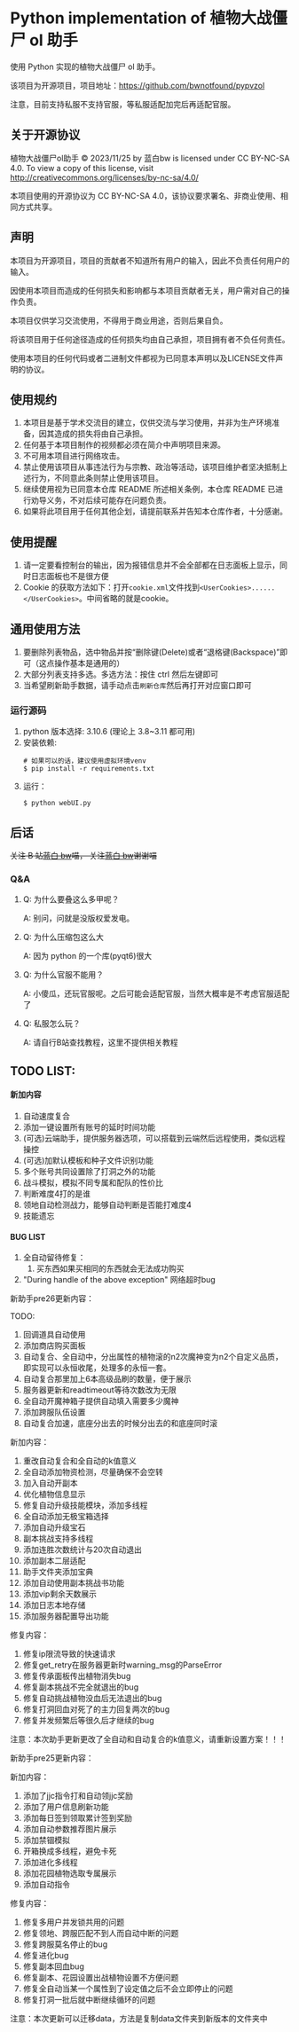 # Python implementation of 植物大战僵尸 ol 助手

使用 Python 实现的植物大战僵尸 ol 助手。

该项目为开源项目，项目地址：https://github.com/bwnotfound/pypvzol

注意，目前支持私服不支持官服，等私服适配加完后再适配官服。

## 关于开源协议

植物大战僵尸ol助手 © 2023/11/25 by 蓝白bw is licensed under CC BY-NC-SA 4.0. To view a copy of this license, visit http://creativecommons.org/licenses/by-nc-sa/4.0/

本项目使用的开源协议为 CC BY-NC-SA 4.0，该协议要求署名、非商业使用、相同方式共享。

## 声明

本项目为开源项目，项目的贡献者不知道所有用户的输入，因此不负责任何用户的输入。

因使用本项目而造成的任何损失和影响都与本项目贡献者无关，用户需对自己的操作负责。

本项目仅供学习交流使用，不得用于商业用途，否则后果自负。

将该项目用于任何途径造成的任何损失均由自己承担，项目拥有者不负任何责任。

使用本项目的任何代码或者二进制文件都视为已同意本声明以及LICENSE文件声明的协议。

## 使用规约

1.  本项目是基于学术交流目的建立，仅供交流与学习使用，并非为生产环境准备，因其造成的损失将由自己承担。
2.  任何基于本项目制作的视频都必须在简介中声明项目来源。
3.  不可用本项目进行网络攻击。
4.  禁止使用该项目从事违法行为与宗教、政治等活动，该项目维护者坚决抵制上述行为，不同意此条则禁止使用该项目。
5.  继续使用视为已同意本仓库 README 所述相关条例，本仓库 README 已进行劝导义务，不对后续可能存在问题负责。
6.  如果将此项目用于任何其他企划，请提前联系并告知本仓库作者，十分感谢。

## 使用提醒

1.  请一定要看控制台的输出，因为报错信息并不会全部都在日志面板上显示，同时日志面板也不是很方便
2.  Cookie 的获取方法如下：打开`cookie.xml`文件找到`<UserCookies>......</UserCookies>`。中间省略的就是cookie。

## 通用使用方法

1.  要删除列表物品，选中物品并按“删除键(Delete)或者“退格键(Backspace)”即可（这点操作基本是通用的）
2.  大部分列表支持多选。多选方法：按住 ctrl 然后左键即可
3.  当希望刷新助手数据，请手动点击`刷新仓库`然后再打开对应窗口即可

### 运行源码

1.  python 版本选择: 3.10.6 (理论上 3.8~3.11 都可用)
2.  安装依赖:
    ```shell
    # 如果可以的话，建议使用虚拟环境venv
    $ pip install -r requirements.txt
    ```
3.  运行：
    ```shell
    $ python webUI.py
    ```

## 后话

~~关注 B 站[蓝白 bw](https://space.bilibili.com/107433411)喵， 关注[蓝白 bw](https://space.bilibili.com/107433411)谢谢喵~~

### Q&A

1.  Q: 为什么要叠这么多甲呢？

    A: 别问，问就是没版权爱发电。

2.  Q: 为什么压缩包这么大

    A: 因为 python 的一个库(pyqt6)很大

3.  Q: 为什么官服不能用？

    A: 小傻瓜，还玩官服呢。之后可能会适配官服，当然大概率是不考虑官服适配了

4.  Q: 私服怎么玩？

    A: 请自行B站查找教程，这里不提供相关教程


## TODO LIST:

#### 新加内容

1.  自动速度复合
2.  添加一键设置所有账号的延时时间功能
3.  (可选)云端助手，提供服务器选项，可以搭载到云端然后远程使用，类似远程操控
4.  (可选)加默认模板和种子文件识别功能
5.  多个账号共同设置除了打洞之外的功能
6.  战斗模拟，模拟不同专属和配队的性价比
7.  判断难度4打的是谁
8.  领地自动检测战力，能够自动判断是否能打难度4
9.  技能遗忘


#### BUG LIST

1. 全自动留待修复：
   1. 买东西如果买相同的东西就会无法成功购买
2. "During handle of the above exception" 网络超时bug


新助手pre26更新内容：

TODO: 
1. 回调道具自动使用
2. 添加商店购买面板
3. 自动复合、全自动中，分出属性的植物滚的n2次魔神变为n2个自定义品质，即实现可以永恒收尾，处理多的永恒一套。
4. 自动复合那里加上6本高级品刷的数量，便于展示
5. 服务器更新和readtimeout等待次数改为无限
6. 全自动开魔神箱子提供自动填入需要多少魔神
7. 添加跨服队伍设置
8. 自动复合加速，底座分出去的时候分出去的和底座同时滚


新加内容：
1.  重改自动复合和全自动的k值意义
2.  全自动添加物资检测，尽量确保不会空转
3.  加入自动开副本
4.  优化植物信息显示
5.  修复自动升级技能模块，添加多线程
6.  全自动添加无极宝箱选择
7.  添加自动升级宝石
8.  副本挑战支持多线程
9.  添加连胜次数统计与20次自动退出
10. 添加副本二层适配
11. 助手文件夹添加宝典
12. 添加自动使用副本挑战书功能
13. 添加vip剩余天数展示
14. 添加日志本地存储
15. 添加服务器配置导出功能

修复内容：
1.  修复ip限流导致的快速请求
2.  修复get_retry在服务器更新时warning_msg的ParseError
3.  修复传承面板传出植物消失bug
4.  修复副本挑战不完全就退出的bug
5.  修复自动挑战植物没血后无法退出的bug
6.  修复打洞回血对死了的主力回复两次的bug
7.  修复并发频繁后等很久后才继续的bug

注意：本次助手更新更改了全自动和自动复合的k值意义，请重新设置方案！！！


新助手pre25更新内容：

新加内容：
1.  添加了jjc指令打和自动领jjc奖励
2.  添加了用户信息刷新功能
3.  添加每日签到领取累计签到奖励
4.  添加自动参数推荐图片展示
5.  添加禁锢模拟
6.  开箱换成多线程，避免卡死
7.  添加进化多线程
8.  添加花园植物选取专属展示
9.  添加自动指令

修复内容：
1.  修复多用户并发锁共用的问题
2.  修复领地、跨服匹配不到人而自动中断的问题
3.  修复跨服莫名停止的bug
4.  修复进化bug
5.  修复副本回血bug
6.  修复副本、花园设置出战植物设置不方便问题
7.  修复全自动当某一个属性到了设定值之后不会立即停止的问题
8.  修复打洞一批后就中断继续循环的问题

注意：本次更新可以迁移data，方法是复制data文件夹到新版本的文件夹中